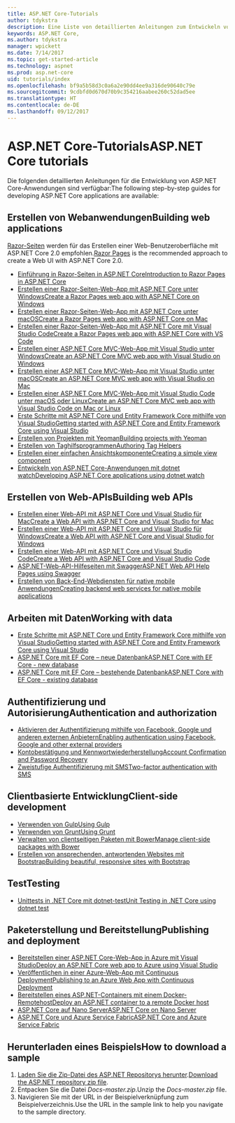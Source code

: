 ```yaml
---
title: ASP.NET Core-Tutorials
author: tdykstra
description: Eine Liste von detaillierten Anleitungen zum Entwickeln von ASP.NET Core-Anwendungen
keywords: ASP.NET Core,
ms.author: tdykstra
manager: wpickett
ms.date: 7/14/2017
ms.topic: get-started-article
ms.technology: aspnet
ms.prod: asp.net-core
uid: tutorials/index
ms.openlocfilehash: bf9a5b58d3c0a6a2e90dd4ee9a316de90640c79e
ms.sourcegitcommit: 9cdbfd0d670d70b9c354216aabee260c52dad5ee
ms.translationtype: HT
ms.contentlocale: de-DE
ms.lasthandoff: 09/12/2017
---
```

# <a name="aspnet-core-tutorials"></a><span data-ttu-id="2773a-104">ASP.NET Core-Tutorials</span><span class="sxs-lookup"><span data-stu-id="2773a-104">ASP.NET Core tutorials</span></span>

<span data-ttu-id="2773a-105">Die folgenden detaillierten Anleitungen für die Entwicklung von ASP.NET Core-Anwendungen sind verfügbar:</span><span class="sxs-lookup"><span data-stu-id="2773a-105">The following step-by-step guides for developing ASP.NET Core applications are available:</span></span>

## <a name="building-web-applications"></a><span data-ttu-id="2773a-106">Erstellen von Webanwendungen</span><span class="sxs-lookup"><span data-stu-id="2773a-106">Building web applications</span></span>

<span data-ttu-id="2773a-107">[Razor-Seiten](xref:mvc/razor-pages/index) werden für das Erstellen einer Web-Benutzeroberfläche mit ASP.NET Core 2.0 empfohlen.</span><span class="sxs-lookup"><span data-stu-id="2773a-107">[Razor Pages](xref:mvc/razor-pages/index) is the recommended approach to create a Web UI with ASP.NET Core 2.0.</span></span>

* [<span data-ttu-id="2773a-108">Einführung in Razor-Seiten in ASP.NET Core</span><span class="sxs-lookup"><span data-stu-id="2773a-108">Introduction to Razor Pages in ASP.NET Core</span></span>](xref:mvc/razor-pages/index)
* [<span data-ttu-id="2773a-109">Erstellen einer Razor-Seiten-Web-App mit ASP.NET Core unter Windows</span><span class="sxs-lookup"><span data-stu-id="2773a-109">Create a Razor Pages web app with ASP.NET Core on Windows</span></span>](xref:tutorials/razor-pages/index)
* [<span data-ttu-id="2773a-110">Erstellen einer Razor-Seiten-Web-App mit ASP.NET Core unter macOS</span><span class="sxs-lookup"><span data-stu-id="2773a-110">Create a Razor Pages web app with ASP.NET Core on Mac</span></span>](xref:tutorials/razor-pages-mac/index)  
* [<span data-ttu-id="2773a-111">Erstellen einer Razor-Seiten-Web-App mit ASP.NET Core mit Visual Studio Code</span><span class="sxs-lookup"><span data-stu-id="2773a-111">Create a Razor Pages web app with ASP.NET Core with VS Code</span></span>](xref:tutorials/razor-pages-vsc/index) 
* [<span data-ttu-id="2773a-112">Erstellen einer ASP.NET Core MVC-Web-App mit Visual Studio unter Windows</span><span class="sxs-lookup"><span data-stu-id="2773a-112">Create an ASP.NET Core MVC web app with Visual Studio on Windows</span></span>](first-mvc-app/index.md)
* [<span data-ttu-id="2773a-113">Erstellen einer ASP.NET Core MVC-Web-App mit Visual Studio unter macOS</span><span class="sxs-lookup"><span data-stu-id="2773a-113">Create an ASP.NET Core MVC web app with Visual Studio on Mac</span></span>](first-mvc-app-mac/index.md)
* [<span data-ttu-id="2773a-114">Erstellen einer ASP.NET Core MVC-Web-App mit Visual Studio Code unter macOS oder Linux</span><span class="sxs-lookup"><span data-stu-id="2773a-114">Create an ASP.NET Core MVC web app with Visual Studio Code on Mac or Linux </span></span>](first-mvc-app-xplat/index.md)
* [<span data-ttu-id="2773a-115">Erste Schritte mit ASP.NET Core und Entity Framework Core mithilfe von Visual Studio</span><span class="sxs-lookup"><span data-stu-id="2773a-115">Getting started with ASP.NET Core and Entity Framework Core using Visual Studio</span></span>](../data/ef-mvc/index.md)
* [<span data-ttu-id="2773a-116">Erstellen von Projekten mit Yeoman</span><span class="sxs-lookup"><span data-stu-id="2773a-116">Building projects with Yeoman</span></span>](../client-side/yeoman.md)
* [<span data-ttu-id="2773a-117">Erstellen von Taghilfsprogrammen</span><span class="sxs-lookup"><span data-stu-id="2773a-117">Authoring Tag Helpers</span></span>](../mvc/views/tag-helpers/authoring.md)
* [<span data-ttu-id="2773a-118">Erstellen einer einfachen Ansichtskomponente</span><span class="sxs-lookup"><span data-stu-id="2773a-118">Creating a simple view component</span></span>](../mvc/views/view-components.md#walkthrough-creating-a-simple-view-component)
* [<span data-ttu-id="2773a-119">Entwickeln von ASP.NET Core-Anwendungen mit dotnet watch</span><span class="sxs-lookup"><span data-stu-id="2773a-119">Developing ASP.NET Core applications using dotnet watch</span></span>](dotnet-watch.md)

## <a name="building-web-apis"></a><span data-ttu-id="2773a-120">Erstellen von Web-APIs</span><span class="sxs-lookup"><span data-stu-id="2773a-120">Building web APIs</span></span>
* [<span data-ttu-id="2773a-121">Erstellen einer Web-API mit ASP.NET Core und Visual Studio für Mac</span><span class="sxs-lookup"><span data-stu-id="2773a-121">Create a Web API with ASP.NET Core and Visual Studio for Mac</span></span>](xref:tutorials/first-web-api-mac)
* [<span data-ttu-id="2773a-122">Erstellen einer Web-API mit ASP.NET Core und Visual Studio für Windows</span><span class="sxs-lookup"><span data-stu-id="2773a-122">Create a Web API with ASP.NET Core and Visual Studio for Windows</span></span>](first-web-api.md)
* [<span data-ttu-id="2773a-123">Erstellen einer Web-API mit ASP.NET Core und Visual Studio Code</span><span class="sxs-lookup"><span data-stu-id="2773a-123">Create a Web API with ASP.NET Core and Visual Studio Code</span></span>](web-api-vsc.md)
* [<span data-ttu-id="2773a-124">ASP.NET-Web-API-Hilfeseiten mit Swagger</span><span class="sxs-lookup"><span data-stu-id="2773a-124">ASP.NET Web API Help Pages using Swagger</span></span>](web-api-help-pages-using-swagger.md)
* [<span data-ttu-id="2773a-125">Erstellen von Back-End-Webdiensten für native mobile Anwendungen</span><span class="sxs-lookup"><span data-stu-id="2773a-125">Creating backend web services for native mobile applications</span></span>](../mobile/native-mobile-backend.md)

## <a name="working-with-data"></a><span data-ttu-id="2773a-126">Arbeiten mit Daten</span><span class="sxs-lookup"><span data-stu-id="2773a-126">Working with data</span></span>
* [<span data-ttu-id="2773a-127">Erste Schritte mit ASP.NET Core und Entity Framework Core mithilfe von Visual Studio</span><span class="sxs-lookup"><span data-stu-id="2773a-127">Getting started with ASP.NET Core and Entity Framework Core using Visual Studio</span></span>](../data/ef-mvc/index.md)
* [<span data-ttu-id="2773a-128">ASP.NET Core mit EF Core – neue Datenbank</span><span class="sxs-lookup"><span data-stu-id="2773a-128">ASP.NET Core with EF Core - new database</span></span>](https://docs.microsoft.com/ef/core/get-started/aspnetcore/new-db)
* [<span data-ttu-id="2773a-129">ASP.NET Core mit EF Core – bestehende Datenbank</span><span class="sxs-lookup"><span data-stu-id="2773a-129">ASP.NET Core with EF Core - existing database</span></span>](https://docs.microsoft.com/ef/core/get-started/aspnetcore/existing-db)

## <a name="authentication-and-authorization"></a><span data-ttu-id="2773a-130">Authentifizierung und Autorisierung</span><span class="sxs-lookup"><span data-stu-id="2773a-130">Authentication and authorization</span></span>
* [<span data-ttu-id="2773a-131">Aktivieren der Authentifizierung mithilfe von Facebook, Google und anderen externen Anbietern</span><span class="sxs-lookup"><span data-stu-id="2773a-131">Enabling authentication using Facebook, Google and other external providers</span></span>](../security/authentication/social/index.md)
* [<span data-ttu-id="2773a-132">Kontobestätigung und Kennwortwiederherstellung</span><span class="sxs-lookup"><span data-stu-id="2773a-132">Account Confirmation and Password Recovery</span></span>](../security/authentication/accconfirm.md)
* [<span data-ttu-id="2773a-133">Zweistufige Authentifizierung mit SMS</span><span class="sxs-lookup"><span data-stu-id="2773a-133">Two-factor authentication with SMS</span></span>](../security/authentication/2fa.md)

## <a name="client-side-development"></a><span data-ttu-id="2773a-134">Clientbasierte Entwicklung</span><span class="sxs-lookup"><span data-stu-id="2773a-134">Client-side development</span></span>
* [<span data-ttu-id="2773a-135">Verwenden von Gulp</span><span class="sxs-lookup"><span data-stu-id="2773a-135">Using Gulp</span></span>](../client-side/using-gulp.md)
* [<span data-ttu-id="2773a-136">Verwenden von Grunt</span><span class="sxs-lookup"><span data-stu-id="2773a-136">Using Grunt</span></span>](../client-side/using-grunt.md)
* [<span data-ttu-id="2773a-137">Verwalten von clientseitigen Paketen mit Bower</span><span class="sxs-lookup"><span data-stu-id="2773a-137">Manage client-side packages with Bower</span></span>](../client-side/bower.md)
* [<span data-ttu-id="2773a-138">Erstellen von ansprechenden, antwortenden Websites mit Bootstrap</span><span class="sxs-lookup"><span data-stu-id="2773a-138">Building beautiful, responsive sites with Bootstrap</span></span>](../client-side/bootstrap.md)

## <a name="testing"></a><span data-ttu-id="2773a-139">Test</span><span class="sxs-lookup"><span data-stu-id="2773a-139">Testing</span></span>
* [<span data-ttu-id="2773a-140">Unittests in .NET Core mit dotnet-test</span><span class="sxs-lookup"><span data-stu-id="2773a-140">Unit Testing in .NET Core using dotnet test</span></span>](https://docs.microsoft.com/dotnet/articles/core/testing/unit-testing-with-dotnet-test)

## <a name="publishing-and-deployment"></a><span data-ttu-id="2773a-141">Paketerstellung und Bereitstellung</span><span class="sxs-lookup"><span data-stu-id="2773a-141">Publishing and deployment</span></span>
* [<span data-ttu-id="2773a-142">Bereitstellen einer ASP.NET Core-Web-App in Azure mit Visual Studio</span><span class="sxs-lookup"><span data-stu-id="2773a-142">Deploy an ASP.NET Core web app to Azure using Visual Studio</span></span>](publish-to-azure-webapp-using-vs.md)
* [<span data-ttu-id="2773a-143">Veröffentlichen in einer Azure-Web-App mit Continuous Deployment</span><span class="sxs-lookup"><span data-stu-id="2773a-143">Publishing to an Azure Web App with Continuous Deployment</span></span>](../publishing/azure-continuous-deployment.md)
* [<span data-ttu-id="2773a-144">Bereitstellen eines ASP.NET-Containers mit einem Docker-Remotehost</span><span class="sxs-lookup"><span data-stu-id="2773a-144">Deploy an ASP.NET container to a remote Docker host</span></span>](https://docs.microsoft.com/azure/vs-azure-tools-docker-hosting-web-apps-in-docker)
* [<span data-ttu-id="2773a-145">ASP.NET Core auf Nano Server</span><span class="sxs-lookup"><span data-stu-id="2773a-145">ASP.NET Core on Nano Server</span></span>](nano-server.md)
* [<span data-ttu-id="2773a-146">ASP.NET Core und Azure Service Fabric</span><span class="sxs-lookup"><span data-stu-id="2773a-146">ASP.NET Core and Azure Service Fabric</span></span>](https://docs.microsoft.com/azure/service-fabric/service-fabric-add-a-web-frontend)

<a name="download"></a> 
## <a name="how-to-download-a-sample"></a><span data-ttu-id="2773a-147">Herunterladen eines Beispiels</span><span class="sxs-lookup"><span data-stu-id="2773a-147">How to download a sample</span></span>
1. <span data-ttu-id="2773a-148">[Laden Sie die Zip-Datei des ASP.NET Repositorys herunter](https://codeload.github.com/aspnet/Docs/zip/master).</span><span class="sxs-lookup"><span data-stu-id="2773a-148">[Download the ASP.NET repository zip file](https://codeload.github.com/aspnet/Docs/zip/master).</span></span>
1. <span data-ttu-id="2773a-149">Entpacken Sie die Datei *Docs-master.zip*.</span><span class="sxs-lookup"><span data-stu-id="2773a-149">Unzip the *Docs-master.zip* file.</span></span>
1. <span data-ttu-id="2773a-150">Navigieren Sie mit der URL in der Beispielverknüpfung zum Beispielverzeichnis.</span><span class="sxs-lookup"><span data-stu-id="2773a-150">Use the URL in the sample link to help you navigate to the sample directory.</span></span> 
